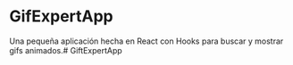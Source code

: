 # GifExpertApp

Una pequeña aplicación hecha en React con Hooks para buscar y mostrar gifs animados.# GiftExpertApp

